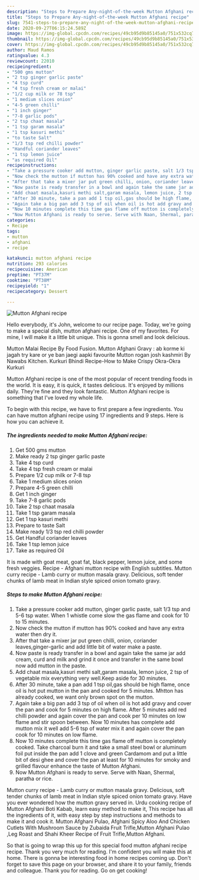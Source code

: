```yaml
---
description: "Steps to Prepare Any-night-of-the-week Mutton Afghani recipe"
title: "Steps to Prepare Any-night-of-the-week Mutton Afghani recipe"
slug: 7541-steps-to-prepare-any-night-of-the-week-mutton-afghani-recipe
date: 2020-09-27T06:15:24.589Z
image: https://img-global.cpcdn.com/recipes/49cb95d9b85145a0/751x532cq70/mutton-afghani-recipe-recipe-main-photo.jpg
thumbnail: https://img-global.cpcdn.com/recipes/49cb95d9b85145a0/751x532cq70/mutton-afghani-recipe-recipe-main-photo.jpg
cover: https://img-global.cpcdn.com/recipes/49cb95d9b85145a0/751x532cq70/mutton-afghani-recipe-recipe-main-photo.jpg
author: Maud Ramos
ratingvalue: 4.3
reviewcount: 22010
recipeingredient:
- "500 gms mutton"
- "2 tsp ginger garlic paste"
- "4 tsp curd"
- "4 tsp fresh cream or malai"
- "1/2 cup milk or 78 tsp"
- "1 medium slices onion"
- "4-5 green chilli"
- "1 inch ginger"
- "7-8 garlic pods"
- "2 tsp chaat masala"
- "1 tsp garam masala"
- "1 tsp kasuri methi"
- "to taste Salt"
- "1/3 tsp red chilli powder"
- "Handful coriander leaves"
- "1 tsp lemon juice"
- "as required Oil"
recipeinstructions:
- "Take a pressure cooker add mutton, ginger garlic paste, salt 1/3 tsp and 5-6 tsp water. When 1 whistle come slow the gas flame and cook for 10 to 15 minutes."
- "Now check the mutton if mutton has 90% cooked and have any extra water then dry it."
- "After that take a mixer jar put green chilli, onion, coriander leaves,ginger-garlic and add little bit of water make a paste."
- "Now paste is ready transfer in a bowl and again take the same jar add cream, curd and milk and grind it once and transfer in the same bowl now add mutton in the paste."
- "Add chaat masala,kasuri methi salt,garam masala, lemon juice, 2 tsp of vegetable mix everything very well.Keep aside for 30 minutes."
- "After 30 minute, take a pan add 1 tsp oil,gas should be high flame, once oil is hot put mutton in the pan and cooked for 5 minutes. Mhtton has already cooked, we want only brown spot on the mutton."
- "Again take a big pan add 3 tsp of oil when oil is hot add gravy and cover the pan and cook for 5 minutes on high flame. After 5 minutes add red chilli powder and again cover the pan and cook per 10 minutes on low flame and stir spoon between. Now 10 minutes has complete add mutton mix it well add 5-6 tsp of water mix it and again cover the pan cook for 10 minutes on low flame."
- "Now 10 minutes complete this time gas flame off mutton is completely cooked. Take charcoal burn it and take a small steel bowl or aluminum foil put inside the pan add 1 clove and green Cardamom and put a little bit of desi ghee and cover the pan at least for 10 minutes for smoky and grilled flavour enhance the taste of Mutton Afghani."
- "Now Mutton Afghani is ready to serve. Serve with Naan, Shermal, paratha or rice."
categories:
- Recipe
tags:
- mutton
- afghani
- recipe

katakunci: mutton afghani recipe 
nutrition: 293 calories
recipecuisine: American
preptime: "PT37M"
cooktime: "PT38M"
recipeyield: "1"
recipecategory: Dessert

---
```



![Mutton Afghani recipe](https://img-global.cpcdn.com/recipes/49cb95d9b85145a0/751x532cq70/mutton-afghani-recipe-recipe-main-photo.jpg)

Hello everybody, it's John, welcome to our recipe page. Today, we're going to make a special dish, mutton afghani recipe. One of my favorites. For mine, I will make it a little bit unique. This is gonna smell and look delicious.

Mutton Malai Recipe By Food Fusion. Mutton Afghani Gravy : ab korme ki jagah try kare or ye ban jaegi aapki favourite Mutton rogan josh kashmiri By Nawabs Kitchen. Kurkuri Bhindi Recipe-How to Make Crispy Okra-Okra Kurkuri

Mutton Afghani recipe is one of the most popular of recent trending foods in the world. It is easy, it is quick, it tastes delicious. It's enjoyed by millions daily. They're fine and they look fantastic. Mutton Afghani recipe is something that I've loved my whole life.


To begin with this recipe, we have to first prepare a few ingredients. You can have mutton afghani recipe using 17 ingredients and 9 steps. Here is how you can achieve it.

<!--inarticleads1-->

##### The ingredients needed to make Mutton Afghani recipe:

1. Get 500 gms mutton
1. Make ready 2 tsp ginger garlic paste
1. Take 4 tsp curd
1. Take 4 tsp fresh cream or malai
1. Prepare 1/2 cup milk or 7-8 tsp
1. Take 1 medium slices onion
1. Prepare 4-5 green chilli
1. Get 1 inch ginger
1. Take 7-8 garlic pods
1. Take 2 tsp chaat masala
1. Take 1 tsp garam masala
1. Get 1 tsp kasuri methi
1. Prepare to taste Salt
1. Make ready 1/3 tsp red chilli powder
1. Get Handful coriander leaves
1. Take 1 tsp lemon juice
1. Take as required Oil


It is made with goat meat, goat fat, black pepper, lemon juice, and some fresh veggies. Recipe - Afghani mutton recipe with English subtitles. Mutton curry recipe - Lamb curry or mutton masala gravy. Delicious, soft tender chunks of lamb meat in Indian style spiced onion tomato gravy. 

<!--inarticleads2-->

##### Steps to make Mutton Afghani recipe:

1. Take a pressure cooker add mutton, ginger garlic paste, salt 1/3 tsp and 5-6 tsp water. When 1 whistle come slow the gas flame and cook for 10 to 15 minutes.
1. Now check the mutton if mutton has 90% cooked and have any extra water then dry it.
1. After that take a mixer jar put green chilli, onion, coriander leaves,ginger-garlic and add little bit of water make a paste.
1. Now paste is ready transfer in a bowl and again take the same jar add cream, curd and milk and grind it once and transfer in the same bowl now add mutton in the paste.
1. Add chaat masala,kasuri methi salt,garam masala, lemon juice, 2 tsp of vegetable mix everything very well.Keep aside for 30 minutes.
1. After 30 minute, take a pan add 1 tsp oil,gas should be high flame, once oil is hot put mutton in the pan and cooked for 5 minutes. Mhtton has already cooked, we want only brown spot on the mutton.
1. Again take a big pan add 3 tsp of oil when oil is hot add gravy and cover the pan and cook for 5 minutes on high flame. After 5 minutes add red chilli powder and again cover the pan and cook per 10 minutes on low flame and stir spoon between. Now 10 minutes has complete add mutton mix it well add 5-6 tsp of water mix it and again cover the pan cook for 10 minutes on low flame.
1. Now 10 minutes complete this time gas flame off mutton is completely cooked. Take charcoal burn it and take a small steel bowl or aluminum foil put inside the pan add 1 clove and green Cardamom and put a little bit of desi ghee and cover the pan at least for 10 minutes for smoky and grilled flavour enhance the taste of Mutton Afghani.
1. Now Mutton Afghani is ready to serve. Serve with Naan, Shermal, paratha or rice.


Mutton curry recipe - Lamb curry or mutton masala gravy. Delicious, soft tender chunks of lamb meat in Indian style spiced onion tomato gravy. Have you ever wondered how the mutton gravy served in. Urdu cooking recipe of Mutton Afghani Boti Kabab, learn easy method to make it, This recipe has all the ingredients of it, with easy step by step instructions and methods to make it and cook it. Mutton Afghani Pulao, Afghani Spicy Aloo And Chicken Cutlets With Mushroom Sauce by Zubaida Fruit Trifle,Mutton Afghani Pulao ,Leg Roast and Shahi Kheer Recipe of Fruit Trifle,Mutton Afghani. 

So that is going to wrap this up for this special food mutton afghani recipe recipe. Thank you very much for reading. I'm confident you will make this at home. There is gonna be interesting food in home recipes coming up. Don't forget to save this page on your browser, and share it to your family, friends and colleague. Thank you for reading. Go on get cooking!
